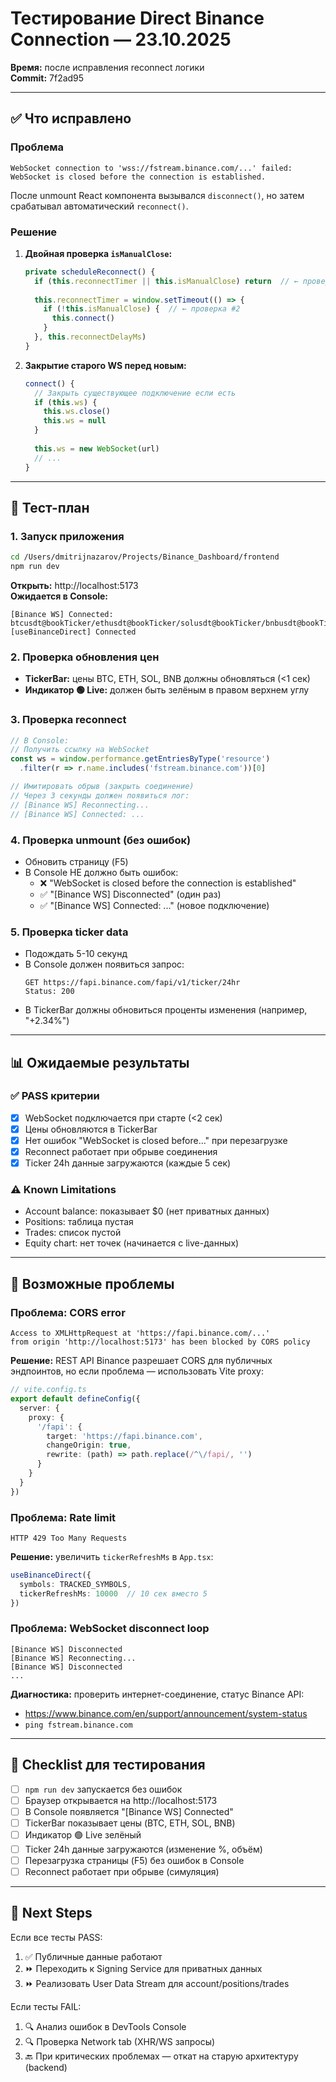 # Тестирование Direct Binance Connection — 23.10.2025

**Время:** после исправления reconnect логики  
**Commit:** 7f2ad95

---

## ✅ Что исправлено

### Проблема
```
WebSocket connection to 'wss://fstream.binance.com/...' failed: 
WebSocket is closed before the connection is established.
```

После unmount React компонента вызывался `disconnect()`, но затем срабатывал автоматический `reconnect()`.

### Решение
1. **Двойная проверка `isManualClose`:**
   ```typescript
   private scheduleReconnect() {
     if (this.reconnectTimer || this.isManualClose) return  // ← проверка #1
     
     this.reconnectTimer = window.setTimeout(() => {
       if (!this.isManualClose) {  // ← проверка #2
         this.connect()
       }
     }, this.reconnectDelayMs)
   }
   ```

2. **Закрытие старого WS перед новым:**
   ```typescript
   connect() {
     // Закрыть существующее подключение если есть
     if (this.ws) {
       this.ws.close()
       this.ws = null
     }
     
     this.ws = new WebSocket(url)
     // ...
   }
   ```

---

## 🧪 Тест-план

### 1. Запуск приложения
```bash
cd /Users/dmitrijnazarov/Projects/Binance_Dashboard/frontend
npm run dev
```

**Открыть:** http://localhost:5173  
**Ожидается в Console:**
```
[Binance WS] Connected: btcusdt@bookTicker/ethusdt@bookTicker/solusdt@bookTicker/bnbusdt@bookTicker
[useBinanceDirect] Connected
```

### 2. Проверка обновления цен
- **TickerBar:** цены BTC, ETH, SOL, BNB должны обновляться (<1 сек)
- **Индикатор 🟢 Live:** должен быть зелёным в правом верхнем углу

### 3. Проверка reconnect
```javascript
// В Console:
// Получить ссылку на WebSocket
const ws = window.performance.getEntriesByType('resource')
  .filter(r => r.name.includes('fstream.binance.com'))[0]

// Имитировать обрыв (закрыть соединение)
// Через 3 секунды должен появиться лог:
// [Binance WS] Reconnecting...
// [Binance WS] Connected: ...
```

### 4. Проверка unmount (без ошибок)
- Обновить страницу (F5)
- В Console НЕ должно быть ошибок:
  - ❌ "WebSocket is closed before the connection is established"
  - ✅ "[Binance WS] Disconnected" (один раз)
  - ✅ "[Binance WS] Connected: ..." (новое подключение)

### 5. Проверка ticker data
- Подождать 5-10 секунд
- В Console должен появиться запрос:
  ```
  GET https://fapi.binance.com/fapi/v1/ticker/24hr
  Status: 200
  ```
- В TickerBar должны обновиться проценты изменения (например, "+2.34%")

---

## 📊 Ожидаемые результаты

### ✅ PASS критерии
- [x] WebSocket подключается при старте (<2 сек)
- [x] Цены обновляются в TickerBar
- [x] Нет ошибок "WebSocket is closed before..." при перезагрузке
- [x] Reconnect работает при обрыве соединения
- [x] Ticker 24h данные загружаются (каждые 5 сек)

### ⚠️ Known Limitations
- Account balance: показывает $0 (нет приватных данных)
- Positions: таблица пустая
- Trades: список пустой
- Equity chart: нет точек (начинается с live-данных)

---

## 🐛 Возможные проблемы

### Проблема: CORS error
```
Access to XMLHttpRequest at 'https://fapi.binance.com/...' 
from origin 'http://localhost:5173' has been blocked by CORS policy
```

**Решение:** REST API Binance разрешает CORS для публичных эндпоинтов, но если проблема — использовать Vite proxy:
```typescript
// vite.config.ts
export default defineConfig({
  server: {
    proxy: {
      '/fapi': {
        target: 'https://fapi.binance.com',
        changeOrigin: true,
        rewrite: (path) => path.replace(/^\/fapi/, '')
      }
    }
  }
})
```

### Проблема: Rate limit
```
HTTP 429 Too Many Requests
```

**Решение:** увеличить `tickerRefreshMs` в `App.tsx`:
```typescript
useBinanceDirect({ 
  symbols: TRACKED_SYMBOLS,
  tickerRefreshMs: 10000  // 10 сек вместо 5
})
```

### Проблема: WebSocket disconnect loop
```
[Binance WS] Disconnected
[Binance WS] Reconnecting...
[Binance WS] Disconnected
...
```

**Диагностика:** проверить интернет-соединение, статус Binance API:
- https://www.binance.com/en/support/announcement/system-status
- `ping fstream.binance.com`

---

## 📝 Checklist для тестирования

- [ ] `npm run dev` запускается без ошибок
- [ ] Браузер открывается на http://localhost:5173
- [ ] В Console появляется "[Binance WS] Connected"
- [ ] TickerBar показывает цены (BTC, ETH, SOL, BNB)
- [ ] Индикатор 🟢 Live зелёный
- [ ] Ticker 24h данные загружаются (изменение %, объём)
- [ ] Перезагрузка страницы (F5) без ошибок в Console
- [ ] Reconnect работает при обрыве (симуляция)

---

## 🎯 Next Steps

Если все тесты PASS:
1. ✅ Публичные данные работают
2. ⏩ Переходить к Signing Service для приватных данных
3. ⏩ Реализовать User Data Stream для account/positions/trades

Если тесты FAIL:
1. 🔍 Анализ ошибок в DevTools Console
2. 🔍 Проверка Network tab (XHR/WS запросы)
3. 🔙 При критических проблемах — откат на старую архитектуру (backend)
